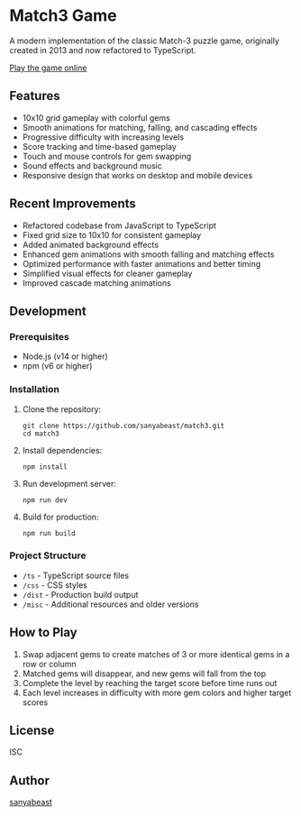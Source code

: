 # Match3 Game

A modern implementation of the classic Match-3 puzzle game, originally created in 2013 and now refactored to TypeScript.

[Play the game online](https://sanyabeast.github.io/match3/)

## Features

- 10x10 grid gameplay with colorful gems
- Smooth animations for matching, falling, and cascading effects
- Progressive difficulty with increasing levels
- Score tracking and time-based gameplay
- Touch and mouse controls for gem swapping
- Sound effects and background music
- Responsive design that works on desktop and mobile devices

## Recent Improvements

- Refactored codebase from JavaScript to TypeScript
- Fixed grid size to 10x10 for consistent gameplay
- Added animated background effects
- Enhanced gem animations with smooth falling and matching effects
- Optimized performance with faster animations and better timing
- Simplified visual effects for cleaner gameplay
- Improved cascade matching animations

## Development

### Prerequisites

- Node.js (v14 or higher)
- npm (v6 or higher)

### Installation

1. Clone the repository:
   ```
   git clone https://github.com/sanyabeast/match3.git
   cd match3
   ```

2. Install dependencies:
   ```
   npm install
   ```

3. Run development server:
   ```
   npm run dev
   ```

4. Build for production:
   ```
   npm run build
   ```

### Project Structure

- `/ts` - TypeScript source files
- `/css` - CSS styles
- `/dist` - Production build output
- `/misc` - Additional resources and older versions

## How to Play

1. Swap adjacent gems to create matches of 3 or more identical gems in a row or column
2. Matched gems will disappear, and new gems will fall from the top
3. Complete the level by reaching the target score before time runs out
4. Each level increases in difficulty with more gem colors and higher target scores

## License

ISC

## Author

[sanyabeast](https://github.com/sanyabeast)
